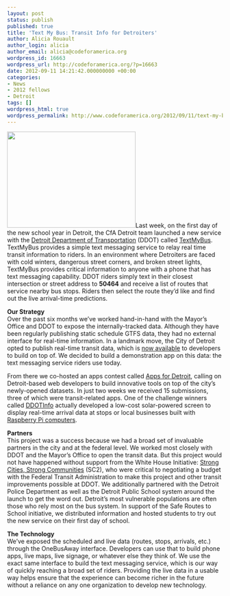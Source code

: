 ```yaml
---
layout: post
status: publish
published: true
title: 'Text My Bus: Transit Info for Detroiters'
author: Alicia Rouault
author_login: alicia
author_email: alicia@codeforamerica.org
wordpress_id: 16663
wordpress_url: http://codeforamerica.org/?p=16663
date: 2012-09-11 14:21:42.000000000 +00:00
categories:
- News
- 2012 fellows
- Detroit
tags: []
wordpress_html: true
wordpress_permalink: http://www.codeforamerica.org/2012/09/11/text-my-bus-transit-info-for-detroiters/
---
```


<p><a href="http://codeforamerica.org/wp-content/uploads/2012/09/2012-09-04_DDOTLaunch_Detroit.jpg"><img alt="" class="alignright size-medium wp-image-16683" height="224" src="http://codeforamerica.org/wp-content/uploads/2012/09/2012-09-04_DDOTLaunch_Detroit-300x224.jpg" title="2012-09-04_DDOTLaunch_Detroit" width="300"/></a>Last week, on the first day of the new school year in Detroit, the CfA Detroit team launched a new service with the <a href="http://www.ci.detroit.mi.us/DepartmentsandAgencies/DetroitDepartmentofTransportation.aspx" target="_blank">Detroit Department of Transportation</a> (DDOT) called <a href="http://www.detroitmi.gov/Portals/0/docs/deptoftransportation/pdfs/TextMyBusBroch2_5_3.pdf" target="_blank">TextMyBus</a>. TextMyBus provides a simple text messaging service to relay real time transit information to riders. In an environment where Detroiters are faced with cold winters, dangerous street corners, and broken street lights, TextMyBus provides critical information to anyone with a phone that has text messaging capability. DDOT riders simply text in their closest intersection or street address to <strong>50464</strong> and receive a list of routes that service nearby bus stops. Riders then select the route they’d like and find out the live arrival-time predictions.</p>
<p><strong>Our Strategy</strong><br/>
Over the past six months we’ve worked hand-in-hand with the Mayor’s Office and DDOT to expose the internally-tracked data. Although they have been regularly publishing static schedule GTFS data, they had no external interface for real-time information. In a landmark move, the City of Detroit opted to publish real-time transit data, which is <a href="http://appsfordetroit.org/ddot.html" target="_blank">now available</a> to developers to build on top of. We decided to build a demonstration app on this data: the text messaging service riders use today.</p>
<p>From there we co-hosted an apps contest called <a href="http://appsfordetroit.org/" target="_blank">Apps for Detroit</a>, calling on Detroit-based web developers to build innovative tools on top of the city’s newly-opened datasets. In just two weeks we received 15 submissions, three of which were transit-related apps. One of the challenge winners called <a href="http://DDotinfo.com/" target="_blank">DDOTInfo</a> actually developed a low-cost solar-powered screen to display real-time arrival data at stops or local businesses built with <a href="http://www.raspberrypi.org/faqs" target="_blank">Raspberry Pi computers</a>.</p>
<p><strong>Partners<br/>
</strong>This project was a success because we had a broad set of invaluable partners in the city and at the federal level. We worked most closely with DDOT and the Mayor’s Office to open the transit data. But this project would not have happened without support from the White House Initiative: <a href="http://www.whitehouse.gov/blog/2012/06/19/white-house-council-strong-cities-strong-communities-announces-new-executive-directo" target="_blank">Strong Cities, Strong Communities</a> (SC2), who were critical to negotiating a budget with the Federal Transit Administration to make this project and other transit improvements possible at DDOT. We additionally partnered with the Detroit Police Department as well as the Detroit Public School system around the launch to get the word out. Detroit’s most vulnerable populations are often those who rely most on the bus system. In support of the Safe Routes to School initiative, we distributed information and hosted students to try out the new service on their first day of school.</p>
<p><strong>The Technology<br/>
</strong>We’ve exposed the scheduled and live data (routes, stops, arrivals, etc.) through the OneBusAway interface. Developers can use that to build phone apps, live maps, live signage, or whatever else they think of. We use the exact same interface to build the text messaging service, which is our way of quickly reaching a broad set of riders. Providing the live data in a usable way helps ensure that the experience can become richer in the future without a reliance on any one organization to develop new technology.</p>
